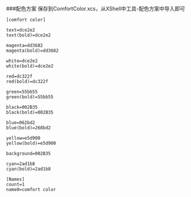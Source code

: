 ###配色方案
保存到ComfortColor.xcs，从XShell中工具-配色方案中导入即可

    [comfort color]
     
    text=dce2e2
    text(bold)=dce2e2
     
    magenta=dd3682
    magenta(bold)=dd3682
     
    white=dce2e2
    white(bold)=dce2e2
     
    red=dc322f
    red(bold)=dc322f
     
    green=55bb55
    green(bold)=55bb55
     
    black=002B35
    black(bold)=002B35
     
    blue=062bd2
    blue(bold)=268bd2
     
    yellow=e5d900
    yellow(bold)=e5d900
     
    background=002B35
     
    cyan=2ad1b8
    cyan(bold)=2ad1b8
     
    [Names]
    count=1
    name0=comfort color
